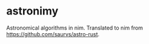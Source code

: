# astronimy
Astronomical algorithms in nim. Translated to nim from https://github.com/saurvs/astro-rust.
